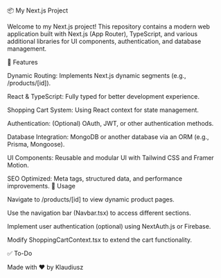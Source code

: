 📦 My Next.js Project

Welcome to my Next.js project! This repository contains a modern web application built with Next.js (App Router), TypeScript, and various additional libraries for UI components, authentication, and database management.

🚀 Features

Dynamic Routing: Implements Next.js dynamic segments (e.g., /products/[id]).

React & TypeScript: Fully typed for better development experience.

Shopping Cart System: Using React context for state management.

Authentication: (Optional) OAuth, JWT, or other authentication methods.

Database Integration: MongoDB or another database via an ORM (e.g., Prisma, Mongoose).

UI Components: Reusable and modular UI with Tailwind CSS and Framer Motion.

SEO Optimized: Meta tags, structured data, and performance improvements.
📌 Usage

Navigate to /products/[id] to view dynamic product pages.

Use the navigation bar (Navbar.tsx) to access different sections.

Implement user authentication (optional) using NextAuth.js or Firebase.

Modify ShoppingCartContext.tsx to extend the cart functionality.

✅ To-Do


Made with ❤️ by Klaudiusz
